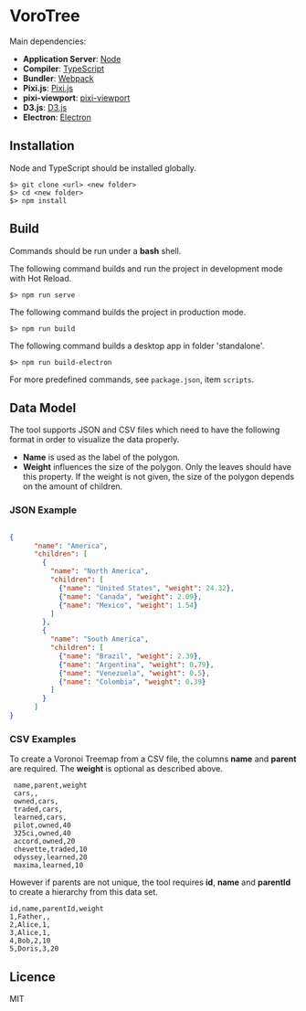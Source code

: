 # VoroTree #


Main dependencies:

* **Application Server**: [Node](https://nodejs.org/en/)
* **Compiler**: [TypeScript](https://github.com/Microsoft/TypeScript)
* **Bundler**: [Webpack](https://github.com/webpack/webpack)
* **Pixi.js**: [Pixi.js](http://www.pixijs.com/)
* **pixi-viewport**: [pixi-viewport](https://github.com/davidfig/pixi-viewport)
* **D3.js**: [D3.js](https://d3js.org/)
* **Electron**: [Electron](https://www.electronjs.org/)


## Installation ##

Node and TypeScript should be installed globally.

	$> git clone <url> <new folder>
	$> cd <new folder>
	$> npm install


## Build ##

Commands should be run under a **bash** shell.

The following command builds and run the project in development mode with Hot Reload.

	$> npm run serve

The following command builds the project in production mode.

	$> npm run build

The following command builds a desktop app in folder 'standalone'.

  ``
  $> npm run build-electron
  ``

For more predefined commands, see `package.json`, item `scripts`.


## Data Model ##

The tool supports JSON and CSV files which need to have the following format in order to visualize the data properly.

- **Name** is used as the label of the polygon.
- **Weight** influences the size of the polygon. Only the leaves should have this property. If the weight is not given, the size of the polygon depends on the amount of children.

### JSON Example ###


```json 

{
      "name": "America",
      "children": [
        {
          "name": "North America",
          "children": [
            {"name": "United States", "weight": 24.32},
            {"name": "Canada", "weight": 2.09},
            {"name": "Mexico", "weight": 1.54}
          ]
        },
        {
          "name": "South America",
          "children": [
            {"name": "Brazil", "weight": 2.39},
            {"name": "Argentina", "weight": 0.79},
            {"name": "Venezuela", "weight": 0.5},
            {"name": "Colombia", "weight": 0.39}
          ]
        }
      ]
}


```

### CSV Examples ###

To create a Voronoi Treemap from a CSV file, the columns **name** and **parent** are required. The **weight** is optional as described above. 

```
 name,parent,weight
 cars,,
 owned,cars,
 traded,cars,
 learned,cars,
 pilot,owned,40
 325ci,owned,40
 accord,owned,20
 chevette,traded,10
 odyssey,learned,20
 maxima,learned,10
```

However if parents are not unique, the tool requires **id**, **name** and **parentId** to create a hierarchy from this data set.

```
id,name,parentId,weight
1,Father,,
2,Alice,1,
3,Alice,1,
4,Bob,2,10
5,Doris,3,20
```

## Licence ##

MIT
